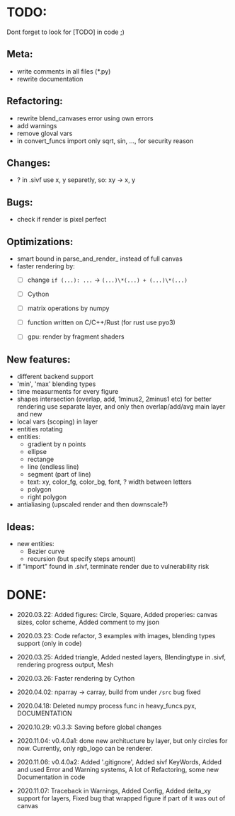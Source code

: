 # TODO:

Dont forget to look for [TODO] in code ;)



## Meta:
- write comments in all files (\*.py)
- rewrite documentation



## Refactoring:
- rewrite blend_canvases error using own errors
- add warnings
- remove gloval vars
- in convert_funcs import only sqrt, sin, ..., for security reason



## Changes:
- ? in .sivf use x, y separetly, so: xy -> x, y



## Bugs:
- check if render is pixel perfect



## Optimizations:
- smart bound in parse_and_render_<shape> instead of full canvas
- faster rendering by:
  - [ ] change `if (...): ...` -> `(...)\*(...) + (...)\*(...)`
  - [ ] Cython
  - [ ] matrix operations by numpy
  - [ ] function written on C/C++/Rust (for rust use pyo3)
  - [ ] gpu: render by fragment shaders



## New features:
- different backend support
- 'min', 'max' blending types
- time measurments for every figure
- shapes intersection (overlap, add, 1minus2, 2minus1 etc)
  for better rendering use separate layer, and only then overlap/add/avg main layer and new
- local vars (scoping) in layer
- entities rotating
- entities:
  - gradient by n points
  - ellipse
  - rectange
  - line (endless line)
  - segment (part of line)
  - text: xy, color_fg, color_bg, font, ? width between letters
  - polygon
  - right polygon
- antialiasing (upscaled render and then downscale?)



## Ideas:
- new entities:
  - Bezier curve
  - recursion (but specify steps amount)
- if "import" found in .sivf, terminate render due to vulnerability risk





# DONE:
- 2020.03.22: Added figures: Circle, Square, Added properies: canvas sizes, color scheme, Added comment to my json
- 2020.03.23: Code refactor, 3 examples with images, blending types support (only in code)
- 2020.03.25: Added triangle, Added nested layers, Blendingtype in .sivf, rendering progress output, Mesh
- 2020.03.26: Faster rendering by Cython
- 2020.04.02: nparray -> carray, build from under `/src` bug fixed
- 2020.04.18: Deleted numpy process func in heavy_funcs.pyx, DOCUMENTATION

- 2020.10.29: v0.3.3: Saving before global changes
- 2020.11.04: v0.4.0a1: done new architucture by layer, but only circles for now. Currently, only rgb_logo can be renderer.
- 2020.11.06: v0.4.0a2: Added '.gitignore', Added sivf KeyWords, Added and used Error and Warning systems, A lot of Refactoring, some new Documentation in code
- 2020.11.07: Traceback in Warnings, Added Config, Added delta_xy support for layers, Fixed bug that wrapped figure if part of it was out of canvas



